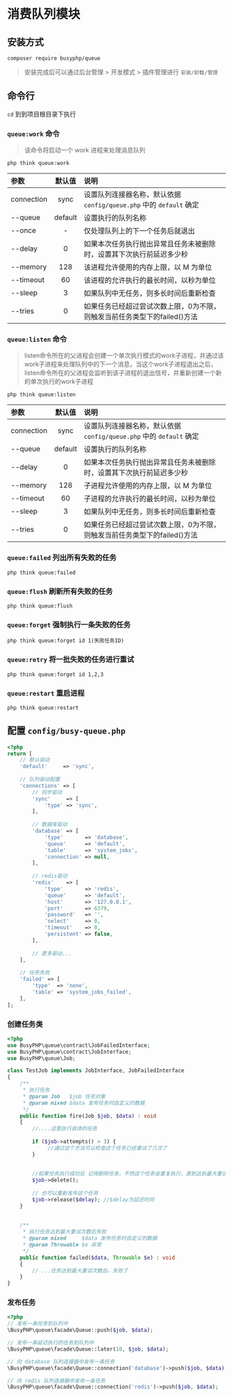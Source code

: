 消费队列模块
===============

## 安装方式

```shell script
composer require busyphp/queue
```

> 安装完成后可以通过后台管理 > 开发模式 > 插件管理进行 `安装/卸载/管理`

## 命令行

`cd` 到到项目根目录下执行

### `queue:work` 命令

> 该命令将启动一个 work 进程来处理消息队列

```shell script
php think queue:work
```

| 参数 | 默认值 | 说明 |
| :----- | :-----: | :----- |
| connection | sync  | 设置队列连接器名称，默认依据 `config/queue.php` 中的 `default` 确定  |
| --queue | default  | 设置执行的队列名称 |
| --once | -  | 仅处理队列上的下一个任务后就退出 |
| --delay | 0  |  如果本次任务执行抛出异常且任务未被删除时，设置其下次执行前延迟多少秒 |
| --memory | 128  | 该进程允许使用的内存上限，以 M 为单位 |
| --timeout | 60  | 该进程的允许执行的最长时间，以秒为单位 |
| --sleep | 3 | 如果队列中无任务，则多长时间后重新检查 |
| --tries | 0 | 如果任务已经超过尝试次数上限，0为不限，则触发当前任务类型下的failed()方法 |

### `queue:listen` 命令

> listen命令所在的父进程会创建一个单次执行模式的work子进程，并通过该work子进程来处理队列中的下一个消息，当这个work子进程退出之后，listen命令所在的父进程会监听到该子进程的退出信号，并重新创建一个新的单次执行的work子进程

```shell script
php think queue:listen
```

| 参数 | 默认值 | 说明 |
| :----- | :-----: | :----- |
| connection | sync  | 设置队列连接器名称，默认依据 `config/queue.php` 中的 `default` 确定  |
| --queue | default  | 设置执行的队列名称 |
| --delay | 0  |  如果本次任务执行抛出异常且任务未被删除时，设置其下次执行前延迟多少秒 |
| --memory | 128  | 子进程允许使用的内存上限，以 M 为单位 |
| --timeout | 60  | 子进程的允许执行的最长时间，以秒为单位 |
| --sleep | 3 | 如果队列中无任务，则多长时间后重新检查 |
| --tries | 0 | 如果任务已经超过尝试次数上限，0为不限，则触发当前任务类型下的failed()方法 |

### `queue:failed` 列出所有失败的任务

```shell script
php think queue:failed
```
### `queue:flush` 刷新所有失败的任务

```shell script
php think queue:flush
```

### `queue:forget` 强制执行一条失败的任务
```shell script
php think queue:forget id 1(失败任务ID)
```

### `queue:retry` 将一批失败的任务进行重试
```shell script
php think queue:forget id 1,2,3
```

### `queue:restart` 重启进程
```shell script
php think queue:restart
```


## 配置 `config/busy-queue.php`

```php
<?php
return [
    // 默认驱动
    'default'     => 'sync',
    
    // 队列驱动配置
    'connections' => [
        // 同步驱动
        'sync'     => [
            'type' => 'sync',
        ],
        
        // 数据库驱动
        'database' => [
            'type'       => 'database',
            'queue'      => 'default',
            'table'      => 'system_jobs',
            'connection' => null,
        ],
        
        // redis驱动
        'redis'    => [
            'type'       => 'redis',
            'queue'      => 'default',
            'host'       => '127.0.0.1',
            'port'       => 6379,
            'password'   => '',
            'select'     => 0,
            'timeout'    => 0,
            'persistent' => false,
        ],
        
        // 更多驱动...
    ],
    
    // 任务失败
    'failed' => [
        'type'  => 'none',
        'table' => 'system_jobs_failed',
    ],
];
```

### 创建任务类

```php
<?php
use BusyPHP\queue\contract\JobFailedInterface;
use BusyPHP\queue\contract\JobInterface;
use BusyPHP\queue\Job;

class TestJob implements JobInterface, JobFailedInterface
{
    /**
     * 执行任务
     * @param Job   $job 任务对象
     * @param mixed $data 发布任务时自定义的数据
     */
    public function fire(Job $job, $data) : void
    {
        //....这里执行具体的任务 
        
        if ($job->attempts() > 3) {
             //通过这个方法可以检查这个任务已经重试了几次了
        }
        
        
        //如果任务执行成功后 记得删除任务，不然这个任务会重复执行，直到达到最大重试次数后失败后，执行failed方法
        $job->delete();
        
        // 也可以重新发布这个任务
        $job->release($delay); //$delay为延迟时间
    }
    
    
    /**
     * 执行任务达到最大重试次数后失败
     * @param mixed     $data 发布任务时自定义的数据
     * @param Throwable $e 异常
     */
    public function failed($data, Throwable $e) : void
    {
        // ...任务达到最大重试次数后，失败了
    }
}
```

### 发布任务

```php
<?php
// 发布一条任务到队列中
\BusyPHP\queue\facade\Queue::push($job, $data); 

// 发布一条延迟执行的任务到队列中
\BusyPHP\queue\facade\Queue::later(10, $job, $data); 

// 向 database 队列连接器中发布一条任务
\BusyPHP\queue\facade\Queue::connection('database')->push($job, $data);

// 向 redis 队列连接器中发布一条任务
\BusyPHP\queue\facade\Queue::connection('redis')->push($job, $data);
```